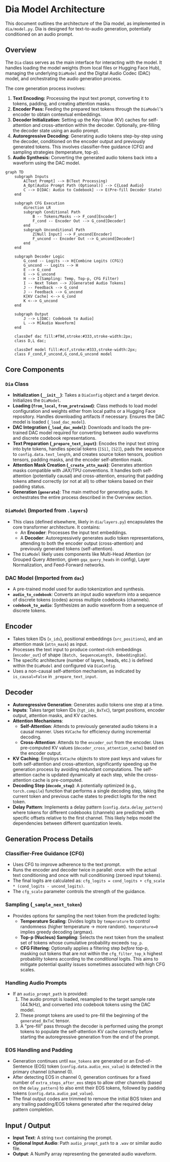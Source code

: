 # Dia Model Architecture

This document outlines the architecture of the Dia model, as implemented in `dia/model.py`. Dia is designed for text-to-audio generation, potentially conditioned on an audio prompt.

## Overview

The `Dia` class serves as the main interface for interacting with the model. It handles loading the model weights (from local files or Hugging Face Hub), managing the underlying `DiaModel` and the Digital Audio Codec (DAC) model, and orchestrating the audio generation process.

The core generation process involves:
1.  **Text Encoding:** Processing the input text prompt, converting it to tokens, padding, and creating attention masks.
2.  **Encoder Pass:** Feeding the prepared text tokens through the `DiaModel`'s encoder to obtain contextual embeddings.
3.  **Decoder Initialization:** Setting up the Key-Value (KV) caches for self-attention and cross-attention within the decoder. Optionally, pre-filling the decoder state using an audio prompt.
4.  **Autoregressive Decoding:** Generating audio tokens step-by-step using the decoder, conditioned on the encoder output and previously generated tokens. This involves classifier-free guidance (CFG) and sampling strategies (temperature, top-p).
5.  **Audio Synthesis:** Converting the generated audio tokens back into a waveform using the DAC model.

```mermaid
graph TD
    subgraph Inputs
        A[Text Prompt] --> B(Text Processing)
        A_Opt[Audio Prompt Path (Optional)] --> C{Load Audio}
        C --> D[DAC: Audio to Codebook] --> E(Pre-fill Decoder State)
    end

    subgraph CFG Execution
        direction LR
        subgraph Conditional Path
            B -- Tokens/Masks --> F_cond[Encoder]
            F_cond -- Encoder Out --> G_cond[Decoder]
        end
        subgraph Unconditional Path
            Z[Null Input] --> F_uncond[Encoder]
            F_uncond -- Encoder Out --> G_uncond[Decoder]
        end
    end

    subgraph Decoder Logic
        G_cond -- Logits --> H{Combine Logits (CFG)}
        G_uncond -- Logits --> H
        E --> G_cond
        E --> G_uncond
        H --> I(Sampling: Temp, Top-p, CFG Filter)
        I -- Next Token --> J[Generated Audio Tokens]
        J -- Feedback --> G_cond
        J -- Feedback --> G_uncond
        K[KV Cache] <--> G_cond
        K <--> G_uncond
    end

    subgraph Output
        J --> L[DAC: Codebook to Audio]
        L --> M[Audio Waveform]
    end

    classDef dac fill:#f9d,stroke:#333,stroke-width:2px;
    class D,L dac;

    classDef model fill:#ccf,stroke:#333,stroke-width:2px;
    class F_cond,F_uncond,G_cond,G_uncond model
```

## Core Components

### `Dia` Class
-   **Initialization (`__init__`)**: Takes a `DiaConfig` object and a target device. Initializes the `DiaModel`.
-   **Loading (`from_local`, `from_pretrained`)**: Class methods to load model configuration and weights either from local paths or a Hugging Face repository. Handles downloading artifacts if necessary. Ensures the DAC model is loaded (`_load_dac_model`).
-   **DAC Integration (`_load_dac_model`)**: Downloads and loads the pre-trained DAC model required for converting between audio waveforms and discrete codebook representations.
-   **Text Preparation (`_prepare_text_input`)**: Encodes the input text string into byte tokens, handles special tokens (`[S1]`, `[S2]`), pads the sequence to `config.data.text_length`, and creates source token tensors, position tensors, padding masks, and the encoder self-attention mask.
-   **Attention Mask Creation (`_create_attn_mask`)**: Generates attention masks compatible with JAX/TPU conventions. It handles both self-attention (potentially causal) and cross-attention, ensuring that padding tokens attend correctly (or not at all) to other tokens based on their padding status.
-   **Generation (`generate`)**: The main method for generating audio. It orchestrates the entire process described in the Overview section.

### `DiaModel` (Imported from `.layers`)
-   This class (defined elsewhere, likely in `dia/layers.py`) encapsulates the core transformer architecture. It contains:
    -   An **Encoder**: Processes the input text embeddings.
    -   A **Decoder**: Autoregressively generates audio token representations, attending to both the encoder output (cross-attention) and previously generated tokens (self-attention).
-   The `DiaModel` likely uses components like Multi-Head Attention (or Grouped Query Attention, given `gqa_query_heads` in config), Layer Normalization, and Feed-Forward networks.

### DAC Model (Imported from `dac`)
-   A pre-trained model used for audio tokenization and synthesis.
-   **`audio_to_codebook`**: Converts an input audio waveform into a sequence of discrete tokens (codes) across multiple codebooks (channels).
-   **`codebook_to_audio`**: Synthesizes an audio waveform from a sequence of discrete tokens.

## Encoder

-   Takes token IDs (`x_ids`), positional embeddings (`src_positions`), and an attention mask (`attn_mask`) as input.
-   Processes the text input to produce context-rich embeddings (`encoder_out`) of shape `[Batch, SequenceLength, EmbeddingDim]`.
-   The specific architecture (number of layers, heads, etc.) is defined within the `DiaModel` and configured via `DiaConfig`.
-   Uses a non-causal self-attention mechanism, as indicated by `is_causal=False` in `_prepare_text_input`.

## Decoder

-   **Autoregressive Generation**: Generates audio tokens one step at a time.
-   **Inputs**: Takes target token IDs (`tgt_ids_BxTxC`), target positions, encoder output, attention masks, and KV caches.
-   **Attention Mechanisms**:
    -   **Self-Attention**: Attends to previously generated audio tokens in a causal manner. Uses `KVCache` for efficiency during incremental decoding.
    -   **Cross-Attention**: Attends to the `encoder_out` from the encoder. Uses pre-computed KV values (`decoder_cross_attention_cache`) based on the encoder output.
-   **KV Caching**: Employs `KVCache` objects to store past keys and values for both self-attention and cross-attention, significantly speeding up the generation process by avoiding redundant computations. The self-attention cache is updated dynamically at each step, while the cross-attention cache is pre-computed.
-   **Decoding Step (`decode_step`)**: A potentially optimized (e.g., `torch.compile`) function that performs a single decoding step, taking the current token and previous cache states to predict logits for the next token.
-   **Delay Pattern**: Implements a delay pattern (`config.data.delay_pattern`) where tokens for different codebooks (channels) are predicted with specific offsets relative to the first channel. This likely helps model the dependencies between different quantization levels.

## Generation Process Details

### Classifier-Free Guidance (CFG)
-   Uses CFG to improve adherence to the text prompt.
-   Runs the encoder and decoder twice in parallel: once with the actual text conditioning and once with null conditioning (zeroed input tokens).
-   The final logits are calculated as: `cfg_logits = cond_logits + cfg_scale * (cond_logits - uncond_logits)`.
-   The `cfg_scale` parameter controls the strength of the guidance.

### Sampling (`_sample_next_token`)
-   Provides options for sampling the next token from the predicted logits:
    -   **Temperature Scaling**: Divides logits by `temperature` to control randomness (higher temperature -> more random). `temperature=0` implies greedy decoding (argmax).
    -   **Top-p (Nucleus) Sampling**: Selects the next token from the smallest set of tokens whose cumulative probability exceeds `top_p`.
    -   **CFG Filtering**: Optionally applies a filtering step *before* top-p, masking out tokens that are not within the `cfg_filter_top_k` highest probability tokens according to the *conditional* logits. This aims to mitigate potential quality issues sometimes associated with high CFG scales.

### Handling Audio Prompts
-   If an `audio_prompt_path` is provided:
    1.  The audio prompt is loaded, resampled to the target sample rate (44.1kHz), and converted into codebook tokens using the DAC model.
    2.  These prompt tokens are used to pre-fill the beginning of the `generated_BxTxC` tensor.
    3.  A "pre-fill" pass through the decoder is performed using the prompt tokens to populate the self-attention KV cache correctly before starting the autoregressive generation from the end of the prompt.

### EOS Handling and Padding
-   Generation continues until `max_tokens` are generated or an End-of-Sentence (EOS) token (`config.data.audio_eos_value`) is detected in the primary channel (channel 0).
-   After detecting EOS in channel 0, generation continues for a fixed number of `extra_steps_after_eos` steps to allow other channels (based on the `delay_pattern`) to also emit their EOS tokens, followed by padding tokens (`config.data.audio_pad_value`).
-   The final output codes are trimmed to remove the initial BOS token and any trailing padding/EOS tokens generated after the required delay pattern completion.

## Input / Output

-   **Input Text**: A string `text` containing the prompt.
-   **Optional Input Audio**: Path `audio_prompt_path` to a `.wav` or similar audio file.
-   **Output**: A NumPy array representing the generated audio waveform.
